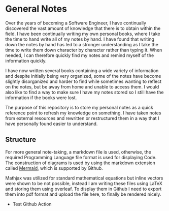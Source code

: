 # General Notes

Over the years of becoming a Software Engineer, I have continually discovered the vast amount of knowledge that there is to obtain within the field. I have been continually writing my own personal books, where I take the time to hand write all of my notes by hand. I have found that writing down the notes by hand has led to a stronger understanding as I take the time to write them down character by character rather than typing it. When needed, I can therefore quickly find my notes and remind myself of the information quickly.

I have now written several books containing a wide variety of information and despite initially being very organized, some of the notes have become slightly disorganized and harder to find while sometimes wanting to reflect on the notes, but be away from home and unable to access them. I would also like to find a way to make sure I have my notes stored so I still have the information if the books were lost.

The purpose of this repository is to store my personal notes as a quick reference point to refresh my knowledge on something. I have taken notes from external resources and rewritten or restructured them in a way that I have personally found easier to understand.

## Structure
For more general note-taking, a markdown file is used, otherwise, the required Programming Language file format is used for displaying Code. The construction of diagrams is used by using the markdown extension called [Mermaid](https://mermaid-js.github.io/mermaid/#/), which is supported by Github.

Mathjax was utilized for standard mathematical equations but inline vectors were shown to be not possible, instead I am writing these files using LaTeX and storing them using overleaf. To display them in Github I need to export them into pdf format and upload the file here, to finally be rendered nicely.

- Test Github Action

